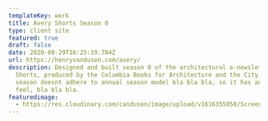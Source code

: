 ```yaml
---
templateKey: work
title: Avery Shorts Season 0
type: client site
featured: true
draft: false
date: 2020-08-29T16:25:19.784Z
url: https://henryvandusen.com/avery/
description: Designed and built season 0 of the architectural e-newsletter Avery
  Shorts, produced by the Columbia Books for Architecture and the City. This
  season doesnt adhere to annual season model bla bla bla, so it has an ongoing
  feel, bla bla bla.
featuredimage:
  - https://res.cloudinary.com/candusen/image/upload/v1616355058/Screen_Shot_2021-03-21_at_3.07.51_PM_r46lnb.png
---
```


